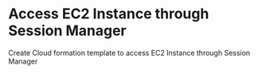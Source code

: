 # Access EC2 Instance through Session Manager

Create Cloud formation template to access EC2 Instance through Session Manager

